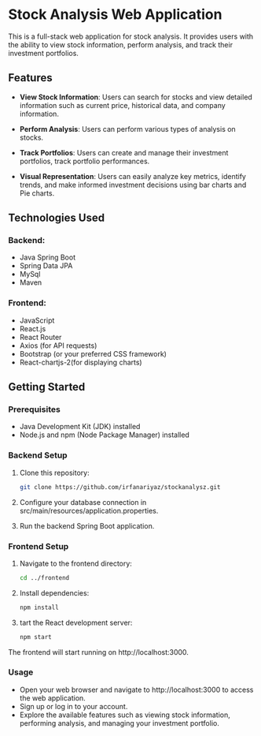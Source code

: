 # Stock Analysis Web Application

This is a full-stack web application for stock analysis. It provides users with the ability to view stock information, perform analysis, and track their investment portfolios.

## Features

- **View Stock Information**: Users can search for stocks and view detailed information such as current price, historical data, and company information.

- **Perform Analysis**: Users can perform various types of analysis on stocks.

- **Track Portfolios**: Users can create and manage their investment portfolios, track portfolio performances.

- **Visual Representation**: Users can easily analyze key metrics, identify trends, and make informed investment decisions using bar charts and Pie charts.


## Technologies Used

### Backend:

- Java Spring Boot
- Spring Data JPA
- MySql 
- Maven 

### Frontend:

- JavaScript
- React.js
- React Router
- Axios (for API requests)
- Bootstrap (or your preferred CSS framework)
- React-chartjs-2(for displaying charts)

## Getting Started

### Prerequisites

- Java Development Kit (JDK) installed
- Node.js and npm (Node Package Manager) installed

### Backend Setup

1. Clone this repository:

   ```bash
   git clone https://github.com/irfanariyaz/stockanalysz.git
2. Configure your database connection in src/main/resources/application.properties.
3. Run the backend Spring Boot application.

### Frontend Setup
1. Navigate to the frontend directory:
    ```bash
   cd ../frontend
2. Install dependencies:
    ```bash
    npm install
3. tart the React development server:
    ```bash
    npm start
The frontend will start running on http://localhost:3000.

### Usage

- Open your web browser and navigate to http://localhost:3000 to access the web application.
- Sign up or log in to your account.
- Explore the available features such as viewing stock information, performing analysis, and managing your investment portfolio.
